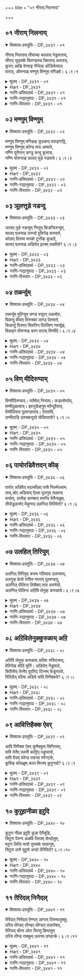 +++
title = "०९ नीराय् निलनाय्"

+++


## ०१ नीराय् निलनाय्

<details open><summary>विश्वास-प्रस्तुतिः - DP_३४३१ - ०१</summary>

नीराय् निलऩाय् तीयाय्क् कालाय् नॆडुवाऩाय्,  
सीरार् सुडर्क्क ळिरण्डाय्च् चिवऩाय् अयऩाय्,  
कूरार् आऴि वॆण्सङ् गेन्दिक् कॊडियेऩ्पाल्  
वाराय्, ऒरुनाळ् मण्णुम् विण्णुम् मगिऴवे। ६।९।१
</details>

<details><summary>मूलम् - DP_३४३१ - ०१</summary>

नीराय् निलऩाय् तीयाय्क् कालाय् नॆडुवाऩाय्,  
सीरार् सुडर्क्क ळिरण्डाय्च् चिवऩाय् अयऩाय्,  
कूरार् आऴि वॆण्सङ् गेन्दिक् कॊडियेऩ्पाल्  
वाराय्, ऒरुनाळ् मण्णुम् विण्णुम् मगिऴवे। ६।९।१
</details>

<details><summary>Hart - DP_३४३१</summary>

O lord, you are the ocean, earth, fire, wind and the wide sky,  
the bright sun and the moon, Shiva and Nānmuhan:  
I have done bad karma:  
One day please come to me carrying your sharp discus  
and your white conch as the earth and sky exult in joy:
</details>

<details><summary>गरणि-प्रतिपदार्थः - DP_३४३१ - ०१</summary>

नीर् आय् = नीरु आगि, निलन् आय् = नॆलवागि, तीआय् = बॆङ्कियागि, काल् आय् = गाळियागि, नॆडु = विस्तारवाद \(उन्नतवाद\), वान् आय् = बानागि \(आकाशवागि\), शीर् आर् = श्रेष्ठतॆ तुम्बिरुव, शुडर् हळ् = ज्योतिगळु, इरण्डु आय् = ऎरडु आगि, शिवन् आय् = शिवनागि, अयन् आनाय् = अजनू \(ब्रह्मनू\), आगिद्दीयॆ \(आगिरुववने\), कूर् आऴि = हरितवाद चक्रायुधवन्नू, वॆण् शङ्गु = बिळिय शङ्खवन्नू, एन्दि = धरिसि, कॊडियेन् पाल् = कॆट्टवनाद \(पापियाद\) नन्न बळिगॆ, वाराय् = बारय्य, ऒरुनाळ् = ऒन्दु दिन, मण्णुम् विण्णुम् = भूलोकवू, मेलणलोकगळू, मुहिऴवे = आनन्दिसुवन्तॆ. 
</details>

<details><summary>गरणि-गद्यानुवादः - DP_३४३१ - ०१</summary>

भगवन्त, नीनु, नीरागि, नॆलवागि, बॆङ्कियागि, गाळियागि, विस्तारवाद \(उन्नतवाद\) बानागि, श्रेष्ठवाद ऎरडु ज्योतिगळागि, शिवनागि, ब्रह्मनू आगिरुत्ती. हरितवाद चक्रवन्नू बिळिय शङ्खवन्नू धरिसि, भूलोकवू मेलण लोकगळू आनन्दिसुवन्तॆ बारय्य. 
</details>

<details><summary>गरणि-विस्तारः - DP_३४३१ - ०१</summary>

हिन्दिन तिरुवाय् मॊऴिगळल्लि दौत्यद मूलक भगवन्तनन्नु ऒलिसिकॊळ्ळुव प्रयत्नगळु नडॆदवष्टॆ. नायकिगॆ \(आळ्वाररिगॆ\) अदु फलकारियल्ल ऎन्निसितो काणॆ. आळिनिन्द आत्मीयवाद कॆलसवागुवुदु बिट्टितॆ? सहजवे? आ मार्गवन्नु तॊरॆदु नेरवागिये भगवन्तनन्नु बेडि ऒलिसिकॊळ्ळुवुदु ऒळितु ऎन्निसिरबेकु. इल्लि नावु काणुवुदु अदन्ने. 

नायकि \(आळ्वाररु\) हेळुत्ताळॆ- भगवन्त, नीनु पञ्चभूतगळाद नीरु, नॆल, बॆङ्कि, गाळि, बानु आगि विश्वव्यापियागिद्दी. जगत्तन्नु बॆळगिसुव दिव्यतेजोरूपिगळाद सूर्यचन्द्ररू आगिद्दी. जगत्तिन सृष्टिलयगळन्नु नोडिकॊळ्ळलु अजनू हरनू आगिद्दी. इडिय ब्रह्माण्डवे आनन्दिसुवन्तॆ, शङ्कचक्रधारियाद महाविष्णुवागि ऒन्दु दिन तोरिकॊळ्ळबारदे? 

जगत्तिन ऎल्ला वस्तुगळु आगिरुवुदु पञ्चभूतगळिन्द. जगत्तन्नु बॆळगिसुवुदु सूर्यचन्द्ररु. जगत्तिन सृष्टिलयगळन्नु निर्वहिसुव कार्य अजनदु मत्तु हरनदु. सर्वेश्वरनागि, जगत्तन्नु रक्षिसुव स्वामिये शङ्खचक्रधारियाद श्रीमन्नारायणनु, आ ऒब्बने ऎल्लवू आगि बगॆबगॆय रूपगळन्नु तळॆदु मॆरॆयुत्तिद्दरू, अवनन्नु स्वस्वरूपदल्लिये नोडि आनन्दिसबेडवे? ई बयकॆ तीरुवुदादरू ऎन्दिगॆ? अवनु कृपॆमाडिदरॆ मात्र अल्लवे?
</details>

## ०२ मण्णुम् विण्णुम्

<details open><summary>विश्वास-प्रस्तुतिः - DP_३४३२ - ०२</summary>

मण्णुम् विण्णुम् मगिऴक् कुऱळाय् वलङ्गाट्टि,  
मण्णुम् विण्णुम् कॊण्ड माय अम्माऩे,  
नण्णि युऩैनाऩ् कण्डु कन्दु कूत्ताड,  
नण्णि यॊरुनाळ् ञालत् तूडे नडवाये। ६।९।२
</details>

<details><summary>मूलम् - DP_३४३२ - ०२</summary>

मण्णुम् विण्णुम् मगिऴक् कुऱळाय् वलङ्गाट्टि,  
मण्णुम् विण्णुम् कॊण्ड माय अम्माऩे,  
नण्णि युऩैनाऩ् कण्डु कन्दु कूत्ताड,  
नण्णि यॊरुनाळ् ञालत् तूडे नडवाये। ६।९।२
</details>

<details><summary>Hart - DP_३४३२</summary>

You, the magical one, my mother,  
took the form of a dwarf  
and measured the earth and sky at Mahābali’s sacrifice:  
Come to this earth one day  
and I will approach you, see you and dance happily:
</details>

<details><summary>गरणि-प्रतिपदार्थः - DP_३४३२ - ०२</summary>

मण्णुम् विण्णुम् = भूलोकवू, मेलणलोकगळू, महिऴ = आनन्दिसुवन्तॆ, कुऱळ् आय् = वामनब्रह्मचारि आगि, वलम् काट्टि = तन्न सामर्थ्यवन्नु तोरिसि, मण्णुम् = भूलोकवन्नू, विण्णुम् = मेलणलोकगळन्नू, कॊण्ड = स्वाधीनपडिसिकॊण्ड, मायम् अम्माने = अद्भुतकारियाद स्वामिये, नण्णि = आश्रयिसि, उनै = निन्नन्नु, नान् = नानु, कण्डु = कण्णु तुम्ब नोडि, उहन्दु = हर्षगॊण्डु \(उत्साहगॊण्डु\), कूत्ताड = कुणिदाडुवन्तॆ, नण्णि = नन्न समीपक्कॆ बन्दु ऒरुनाळ् = ऒन्दुदिन, ञालत्तु ऊडे = ई भूमिय मेलॆये \(नडुवॆये\), नडवाये = नडॆदाडबेकु \(नडॆदाडबारदे?\)
</details>

<details><summary>गरणि-गद्यानुवादः - DP_३४३२ - ०२</summary>

भूलोकवू मेलण लोकगळू आनन्दिसुवन्तॆ, वामनब्रह्मचारियागि, सामर्थ्यवन्नु तोरिसि, भूलोकवन्नू मेलणलोकगळन्नू स्वाधीनपडिसिकॊण्ड अद्भुतकारियाद स्वामिये, निन्नन्नु नानु आश्रयिसि, कण्णुतुम्ब नोडि, हर्षोत्साहगळन्नु तुम्बिकॊण्डु कुणिदाडुवन्तॆ, नीनु ऒन्दु दिन नन्न समीपक्कॆ बन्दु, ई भूमिय मेलॆये नडॆदाडबारदे? 
</details>

<details><summary>गरणि-विस्तारः - DP_३४३२ - ०२</summary>

हिन्दिन पाशुरदल्लि नायकियु \(आळ्वाररु\) भगवन्तनन्नुद्देशिसि “स्वामी, निन्न स्वस्वरूपदल्लियो बन्दु, ऒन्दु दिन बन्दु, ननगॆ मैदोरबारदे? ऎन्दळष्टॆ. अदे विषयवन्नु इल्लि मुन्दुवरिसलागुत्तदॆ. 

’नायकि’ \(आळ्वाररु\) हेळुत्ताळॆ. स्वामी, नीनु हिन्दॆ बलिचक्रवर्तियन्नु अनुग्रहिसुवुदक्कागि, अवन यागशालॆगॆ वामनवटुवागि बन्दॆ. भूलोकवू मेलण लोकगळू निन्न आश्चर्यकर सामर्थ्यवन्नु कण्डु आनन्दिसिदवु. बलियिन्द नीनु मूरडि नॆलवन्नु दानवागि पडॆदुकॊण्ड बळिक, आश्चर्याद्भुतवागि, त्रिविक्रमरूपियागि बॆळॆदु निन्तॆ. भूमियन्नू, मेलणलोकगळन्नू निन्न ऎरडे हॆज्जॆगळिगॆ सरिसममाडि, अवॆल्लवन्नू निन्न स्वाधीनपडिसिकॊण्डॆ. मूरनॆय तिरुवडियन्नु बलियतलॆय मेलॆ इरिसि, अवनन्नु अनुग्रहिसिदॆ. निन्नन्नु बिडदॆ आश्रयिसिरुव नन्न बळिगू ऒन्दु दिन कृपॆ माडिबरबारदे? निन्न दिव्यमङ्गळ मूर्तियन्नु कण्डु, हर्षोत्साहगळिन्द नानु कुणिदाडुवन्तॆ, ई नॆलद मेलॆये नीनु नडॆदाडाबारदे?
</details>

## ०३ ञूलत्तूडे नडन्दु

<details open><summary>विश्वास-प्रस्तुतिः - DP_३४३३ - ०३</summary>

ञालत् तूडे नडन्दुम् निऩ्ऱुम् किडन्दिरुन्दुम्,  
सालप् पलनाळ् उगन्दो ऱुयिर्गळ् काप्पाऩे,  
कोलत् तिरुमा मगळो टुऩ्ऩैक् कूडादे,  
सालप् पलनाळ् अडियेऩ् इऩ्ऩम् तळर्वेऩो? ६।९।३
</details>

<details><summary>मूलम् - DP_३४३३ - ०३</summary>

ञालत् तूडे नडन्दुम् निऩ्ऱुम् किडन्दिरुन्दुम्,  
सालप् पलनाळ् उगन्दो ऱुयिर्गळ् काप्पाऩे,  
कोलत् तिरुमा मगळो टुऩ्ऩैक् कूडादे,  
सालप् पलनाळ् अडियेऩ् इऩ्ऩम् तळर्वेऩो? ६।९।३
</details>

<details><summary>Hart - DP_३४३३</summary>

You come to this earth:  
walk, stand and sleep and protect the creatures of the world,  
staying here happily:  
I, your devotee, want to see you with the divine Lakshmi—  
I have grown tired waiting so long to see you:
</details>

<details><summary>गरणि-प्रतिपदार्थः - DP_३४३३ - ०३</summary>

ञूलत्तूडे = भूमिय मेलॆये, नडन्दुम् = ओडाडियू, निन्ऱुम् = निन्तू, किडन्दुम् = पवडिसियू, इरुन्दुम् = कुळितू, शाल पलनाळ् = बलुदीर्घकाल, उहम् तोऱुम् =युगयुगदल्लियू, उयिर् हळ् = प्राणिगळन्नु \(चेतनगळन्नु\), काप्पाने = रक्षिसुववने, कोलम् तिरुमामहळोडु = अनुपमसुन्दरियाद लक्ष्मीदेवियॊडनॆ, उन्नै = निन्नन्नु, कूडादे = कूडिकॊळ्ळदॆये \(कूगि करॆयदॆये\), शाल पलनाळ् = अनेक दिनगळ काल, अडियेन् = पादसेवकनाद नानु, इन्नम् = इन्नु मुन्दॆयू \(इन्नू हॆच्चुकाल\), तळर् वेनो = बाडिबत्ति सॊरगुवॆने? 
</details>

<details><summary>गरणि-गद्यानुवादः - DP_३४३३ - ०३</summary>

भूमिय मेलॆये ओडाडियू, निन्तू, कुळितू, पवडिसियू बलुदीर्घकाल, युगयुगदल्लियू चेतनगळन्नु रक्षिसुववने, अनुपमसुन्दरियाद लक्ष्मीदेवियॊडनॆ निन्नन्नु कूडिकॊळ्ळदॆये अनेकानेक दिनगळ काल पादसेवकनाद नानु बाडिबत्ति सॊरगुत्तिरुवॆने? 
</details>

<details><summary>गरणि-विस्तारः - DP_३४३३ - ०३</summary>

हिन्दिन पाशुरगळल्लि शङ्खचक्रधारियाद भगवन्तनन्नु कण्णार काणबेकॆम्ब कातरवन्नु आळ्वाररु तोरिसिदरष्टे. ईग अवरिगॆ श्रीदेवि सहितनाद भगवन्तनन्नु \(श्रीलक्ष्मीनारायणरन्नु\) कण्डु आश्रयिसबेकॆम्ब हम्बल. 

आळ्वाररु हेळुत्तारॆ- युगयुगदल्लियू नानारूपगळन्नु तळॆदु, सकल चराचरवस्तुगळन्नू रक्षिसुववने, श्रीदेविसहितनाद निन्नन्नु कूडिकॊळ्ळदॆ रक्षिसुववने, श्रीदेविसहितनाद निन्नन्नु कूडिकॊळ्ळदॆ बहुदीर्घकालवन्नुईगागले कळॆदिद्देनॆ. इन्नॆष्टु काल निन्नन्नगलि हीगॆये बाडिबळलुत्तिरलि?
</details>

## ०४ तळर्न्दुम्

<details open><summary>विश्वास-प्रस्तुतिः - DP_३४३४ - ०४</summary>

तळर्न्दुम् मुऱिन्दुम् सगड वसुरर् उडल्वेऱा,  
पिळन्दु वीयत् तिरुक्का लाण्ड पॆरुमाऩे,  
किळर्न्दु पिरमऩ् सिवऩिन् दिरऩ्विण् णवर्सूऴ,  
विळङ्ग वॊरुनाळ् काण वाराय् विण्मीदे। ६।९।४
</details>

<details><summary>मूलम् - DP_३४३४ - ०४</summary>

तळर्न्दुम् मुऱिन्दुम् सगड वसुरर् उडल्वेऱा,  
पिळन्दु वीयत् तिरुक्का लाण्ड पॆरुमाऩे,  
किळर्न्दु पिरमऩ् सिवऩिन् दिरऩ्विण् णवर्सूऴ,  
विळङ्ग वॊरुनाळ् काण वाराय् विण्मीदे। ६।९।४
</details>

<details><summary>Hart - DP_३४३४</summary>

When Sakatasuran came as a cart  
with your feet you, the highest god, kicked and killed him,  
breaking the cart into pieces  
so the whole world would know your power:  
Show yourself in the sky one day,  
surrounded by Nānmuhan, Shiva, Indra and all the gods,  
so the whole world can see you:
</details>

<details><summary>गरणि-प्रतिपदार्थः - DP_३४३४ - ०४</summary>

तळर्न्दुम् = बलहीनवागियू, मुऱिन्दुम् = मुरिदु पुडिपुडियागियू, शहडम् = शकटद \(बण्डिय\), अशुरर् उडल् = असुरन ऒडलु, वेऱु आ = बेरॆबेरॆयागुवन्तॆयू, पिळन्दु = सीळि\(ऎरडु भागवागि\), वीय = नाशवागुवन्तॆ, तिरुकाल् = पवित्रवाद कालन्नु, आण्ड = हॆम्मॆयिन्द बळसिद, पॆरुमाने = परमपुरुषने \(पुरुषोत्तमने\), किळर्न्दु = उत्सहगॊण्डु, पिरमन् = ब्रह्मनू, शिवन् = शिवनू, इन्दिरन् = इन्द्रनू, विण्णवर् = मेलणलोकगळवरू, शूऴ = सुत्तुवरियुवन्तॆ, विळङ्ग = शोभिसलु, ऒरुनाळ्= ऒन्दु दिन, काणवाराय् = कण्डु बारय्य, विण् मीदे = गगनदल्लिये \(आदरू\). 
</details>

<details><summary>गरणि-गद्यानुवादः - DP_३४३४ - ०४</summary>

बण्डियू \(शकटासुरनू\) असुरनू बेरॆबेरॆयागि इभ्भागवागि, बलहीनवागि, मुरिदु पुडिपुडियागि नाशवागुवन्तॆ पवित्रवाद कालन्नु हॆम्मॆयिन्द बळसिद पुरुषोत्तमने, ब्रह्मनू शिवनू इन्द्रनू मेलणलोकगळवरू हर्षोत्साहदिन्द सुत्तुवरिदिरुवन्तॆ शोभिसलु, ऒन्दु दिन, गगनदल्लिये आदरू कण्डुबारय्य \(कण्डु बरबारदे?\)
</details>

<details><summary>गरणि-विस्तारः - DP_३४३४ - ०४</summary>

इदुवरॆगॆ, आळ्वाररु तम्म ऎदुरल्लिये बन्दु मैदोरि तमगॆ आनन्दवन्नू तृप्तियन्नू उण्टुमाडबेकॆन्दु प्रार्थिसिदरष्टॆ. ईग, स्वामियु ब्रह्मरुद्रादि देवतॆगळिन्द सेवितनागि, गगनदल्लिये मैदोरि तमगॆ आनन्दवन्नुण्टुमाडबेकॆन्दु प्रार्थिसुत्तारॆ. 

“तळर्न्दुम्............................पॆरुमाने” – पाशुरद मॊदल ऎरडु पादगळल्लि हेळिरुवुदु भगवन्तन श्रीकृष्णावतारद ऒन्दु महिमॆ. कडुशत्रुवाद कंसासुरनिन्द, दूरवागि, नन्दगोकुलदल्लि श्रीकृष्णनु बॆळॆयुत्तिरुवाग, कंसनु मॊट्टमॊदलु अल्लिगॆ कळुहिसिद्दु पूतनि ऎम्ब राक्षसियन्नु. अवळु तायि यशोदॆय वेषवन्नळवडिसिकॊण्डु बन्दु, ऒण्टियागि मलगिद्द ऎळॆय मगुवाद श्रीकृष्णनन्नु ऎत्तिकॊण्डु, तन्न विषद मॊलॆहालन्नूडिसिदळु. कृष्णनु अदन्नु बहळ अक्करॆयिन्द कूडियुत्ता, अदरॊडनॆ अवळ प्राणवन्नू हीरिकॊन्दु हाकिदनु. पूतनिय हिन्दॆये बन्दवनु शकटासुर. बण्डिय रूपवन्नु तळॆदु, ऒण्टियागि मलगिरुव मगुविन मेलॆ नुग्गि हरिदु अदन्नु कॊल्लबेकॆन्दु शकटासुरन हवणिकॆ. समयवन्नु हॊञ्चि, शकटनु श्रीकृष्णन मेलॆ नुग्गि बन्दनु. आग, ऎळॆय मगु सहजवागि कालुगळन्नाडिसुत्ता इरुवन्तॆये, कृष्णनू तन्न पुट्टकालिनिन्द मेलॆ नुग्गि बन्द शकटनन्नु ऒदॆदनु. अदर एटिगे, बण्डियू असुरनू बेर्पट्टरु; बलगुन्दिदरु. बण्डि मुरिदु चूरायितु. असुरनु अल्लिये बिद्दु सत्तनु. भगवन्तन तिरुवडिय सामर्थ्य अन्थाद्दु\!

आळ्वाररु हेळुत्तारॆ- स्वामीपुरुषोत्तमने, नीनु ऎळॆयमगुवागिरुवागले बण्डिय रूपदल्लि बन्द शकटासुरनन्नु निन्न पुट्टकालिन ऒदॆतदिन्दले ध्वंसमाडिदॆ. निन्न दिव्यमङ्गळ रूपवन्नु ब्रह्म, रुद्र, इन्द्र, देवतॆगळु – ऎल्लरू सुत्तुवरिदु पूजिसुवन्तॆ, गगनदल्लियादरू ऒन्दु दिन मैदोरि, आनन्दवन्नुण्टुमाडबारदे?
</details>

## ०५ विण् मीदिरुप्पाय्

<details open><summary>विश्वास-प्रस्तुतिः - DP_३४३५ - ०५</summary>

विण्मीदिरुप्पाय्। मलैमेल् निऱ्पाय्। कडल्सेर्प्पाय्,  
मण्मीदुऴल्वाय्। इवऱ्ऱुळॆङ्गुम् मऱैन्दुऱैवाय्,  
ऎण्मीदियऩ्ऱ पुऱवण्डत्ताय्। ऎऩतावि,  
उण्मीदाडि उरुक्काट्टादे यॊळिप्पायो? ६।९।५
</details>

<details><summary>मूलम् - DP_३४३५ - ०५</summary>

विण्मीदिरुप्पाय्। मलैमेल् निऱ्पाय्। कडल्सेर्प्पाय्,  
मण्मीदुऴल्वाय्। इवऱ्ऱुळॆङ्गुम् मऱैन्दुऱैवाय्,  
ऎण्मीदियऩ्ऱ पुऱवण्डत्ताय्। ऎऩतावि,  
उण्मीदाडि उरुक्काट्टादे यॊळिप्पायो? ६।९।५
</details>

<details><summary>Hart - DP_३४३५</summary>

You who took the form of a dwarf,  
confuse us by being weariness and wakefulness,  
fire and cold, wonders and victories, karma and its results:  
Why do you give us all this confusion?  
Give me the knowledge of knowing you:
</details>

<details><summary>गरणि-प्रतिपदार्थः - DP_३४३५ - ०५</summary>

विण् मीदु इरुप्पाय् = परमपददल्लि ऒडॆतन माडुववने \(नॆलसिरुववने\), मलैमेल् निऱ् पाय् = बॆट्टद मेलॆ निन्तिरुववने \(इरुववने\), कडल् शेर् प्पाय् = पाल्गडलल्लि पवडिसिरुववने, मण् मीदु उऴल् वाय् = भूमिय मेलॆ सञ्चरिसुववने, इवट्रुळ् = इवुगळल्लि, ऎङ्गुम् = ऎल्लॆल्लियू \(ऎल्ल वस्तुगळल्लू\), मऱैन्दु उऱैवाय् = कण्मरॆयागि वासिसुवने, ऎण् मीदु = ऎणिकॆगॆ मीरि, इयन्ऱ = हॊगळबहुदाद, पुऱम् = कडॆयल्लि, अण्डत्ताय् = ब्रह्माण्डदल्लिरुववने, ऎनदु आवियुळ् = नन्न अन्तरङ्गदल्लि \(प्राणगळल्लि, आत्मनल्लि\), मीदाडि = बहळवागि नडॆदाडि, उरु काट्टादे =निन्न निजस्वरूपवन्नु तोरिसदॆये, ऒळिप्पायो = मुगिसुवॆयो? 
</details>

<details><summary>गरणि-गद्यानुवादः - DP_३४३५ - ०५</summary>

परमपददल्लि नॆलसिरुववने, बॆट्टद मेलॆ निन्तिरुववने, पाल्गडलल्लि पवडिसिरुववने, भूमिय मेलॆ सञ्चरिसुववने, इवुगळल्लि ऎल्लॆल्लियू ऎल्ला वस्तुगळल्लियू कण्मरॆयागि इरुववने, ऎणिकॆगॆ मीरि हॊगळबहुदाद कडॆयल्लि \(हॊरगॆ\) ब्रह्माण्डदल्लिरुववने, नन्न आत्मनल्लि बहळवागि नडॆदाडि, निन्न निज स्वरूपवन्नु तोरिसदॆये मुगिसुवॆयो? 
</details>

<details><summary>गरणि-विस्तारः - DP_३४३५ - ०५</summary>

“विण् मीदिरुप्पाय्” – इदु भगवन्तन ’परत्व’ – परस्वरूप, ब्रह्मदेवतॆगळिगू सुलभवागि ऎटुकद रूप. 

“मलै मेल् निऱ् पाय्” – इदु भगवन्तन ’अर्चा’स्वरूप. भूलोकवासिगळ उद्धारक्कागिये, नानापवित्र क्षेत्रगळल्लि भगवन्तनु दिव्यमङ्गळ विग्रहवागि, नॆलसिरुव रूप. 

“कडल् शेर् प्पाय्” – पाल्गडलल्लि भगवन्तनु शेषशयननागि, लक्ष्मीसमेतनागिरुव, विभवावतार. ब्रह्मादि देवतॆगळु अल्लिगॆ बन्दु, भगवन्तनल्लि तम्म कष्टसुखगळन्नू अरिकॆ माडिकॊळ्ळुव हागॆ, नॆलसिरुवुदु. 

’मण् मीदु उऴल् वाय्” – भूमिय मेलॆ, \(नाना अवतारगळन्नु तळॆदु\) दुष्टनिग्रह, शिष्टरक्षण, धर्मसंरक्षण, कार्यगळिगागि युगयुगदल्लियू भगवन्तनु अवतरिसुव व्यूहावतार – लीलावतार. 

“इवट्रुळॆङ्गुम् मऱैन्दुऱैवाय्” – सृष्टिय सकलचराचरवस्तुगळ अन्तर्यामियागि भगवन्तनु इरुत्तानॆ. 

“इवट्रुळॆङ्गुम् मऱैन्दुऱैवाय्” – सृष्टिय सकल चराचरवस्तुगळ अन्तर्यामियागि भगवन्तनु इरुत्तानॆ. 

“ऎण् मीदियन्ऱपुऱवण्डत्ताय्” – अनेक कोटि ब्रह्माण्डगळ नायकनागिरुववनु भगवन्त. 

“ऎनदावि उण् मीदाडि” – नन्न \(ऎल्लर\) अन्तरङ्गदल्लि ऒडॆतन माडुव ’अन्तर्यामि’ भगवन्त.

“ऎनदावि उण् मीदाडि” – नन्न \(ऎल्लर\) अन्तरङ्गदल्लि ऒडॆतन माडुव ’अन्तर्यामि’ भगवन्त. 

आळ्वाररु हेळुत्तारॆ- भगवन्त, नीनु पर, व्यूह, विभव, अन्तर्यामि मत्तुअर्चास्वरूपियागिद्दी. नन्न अन्तरङ्गदल्लि नीनिद्दु नन्नन्नु निर्वहिसुत्तिद्दरू, निन्न निजस्वरूपवन्नु तोरिसदॆये \(नन्नन्नु\) मुगिसुवॆयो?
</details>

## ०६ पायोरडिवैत्तदन् कीऴ्

<details open><summary>विश्वास-प्रस्तुतिः - DP_३४३६ - ०६</summary>

पायोर् अडिवैत् तदऩ्कीऴ्प् परवै निलमॆल्लाम्  
ताय्,ओर् अडियाय् ऎल्ला वुलगुम् तडवन्द  
मायोऩ्, उऩ्ऩैक् काण्बाऩ् वरुन्दि यॆऩैनाळुम्,  
तीयोडुडऩ्सेर् मॆऴुगाय् उलगिल् तिरिवेऩो? ६।९।६
</details>

<details><summary>मूलम् - DP_३४३६ - ०६</summary>

पायोर् अडिवैत् तदऩ्कीऴ्प् परवै निलमॆल्लाम्  
ताय्,ओर् अडियाय् ऎल्ला वुलगुम् तडवन्द  
मायोऩ्, उऩ्ऩैक् काण्बाऩ् वरुन्दि यॆऩैनाळुम्,  
तीयोडुडऩ्सेर् मॆऴुगाय् उलगिल् तिरिवेऩो? ६।९।६
</details>

<details><summary>Hart - DP_३४३६</summary>

Putting one foot on this earth  
and taking over all the land,  
you are the Māyon who took the whole earth at Mahābali’s sacrifice:  
I melt like wax in fire,  
suffering to see you and wandering in the world:
</details>

<details><summary>गरणि-प्रतिपदार्थः - DP_३४३६ - ०६</summary>

पाय् = विस्तरिसि, ओर् अडि वैत्तु = ऒन्दु हॆज्जॆयन्निट्टु, अदन् कीऴ् = अदर कॆळगडॆ, परवै = कडलिनिन्द सुत्तुवरिदिरुव, निलम् ऎल्लाम् = ऎल्ला भूमियन्नू, ताय् = अडगिसिट्टु अळॆदुकॊण्डु, ओर् अडियाल् = मत्तॊन्दॆ हॆज्जॆयिन्द, ऎल्ला उलहुम् = ऎल्ला लोकगळन्नू, तडवन्द् = आक्रमिसिकॊण्ड, मायोने = अद्भुतकारिये, उन्नै = आक्रमिसिकॊण्ड, मायोने = अद्भुतकारिये, उन्नै = निन्नन्नु, काण्बान् = काणबेकॆन्दु, वरुन्दि = प्रयासपट्टु, ऎनैनाळुम् = ऎष्टु दिनगळु, तीयोडु उडन् = बॆङ्कियल्लि, शेर् = सेरिकॊण्ड, मॆऴुहुआय् = मॆणसागि, तिरिवेनो = अलॆदाडुत्तिरुवुदेयो नानु? 
</details>

<details><summary>गरणि-गद्यानुवादः - DP_३४३६ - ०६</summary>

ऒन्दु हॆज्जॆयन्नु विस्तरिसिट्टु, अदर कॆळगडॆ कडलिनिन्द सुत्तुवरिदिरुव भूमियन्नॆल्ला अडगिसिट्टु अळॆदुकॊण्डु, मत्तॊन्दु हॆज्जॆयिन्द ऎल्ला लोकगळन्नू आक्रमिसिकॊण्ड अद्भुतकारिये, निन्नन्नु नोडबेकॆन्दु बॆङ्कियल्लिबिद्द मॆणसिन हागॆ प्रयासपडुत्ता इन्नॆष्टु काल अलॆदाडुत्तिरुवुदेयो नानु? 
</details>

<details><summary>गरणि-विस्तारः - DP_३४३६ - ०६</summary>

ई पाशुरदल्लि भगवन्तन त्रिविक्रमावतारद अद्भुत सामर्थ्यवन्नु हेळलागुत्तदॆ. 

“तीयोडुडन्.............................मॆऴुहाय्” – इदॊन्दु सुन्दरलोकोक्ति. अनुभवामृत. मॆणसु शाखक्कॆ तगुलिदरॆ, अदु चटपटगुट्टुत्ता, शाखदिन्द हारुत्ता, मत्तॆ अदे शाखक्कॆ बीळुत्त, हलवारु सल हाराडि, कडॆगॆ सुट्टु करकागि बीळुत्तदॆ. भगवन्तनन्नु काणबेकॆम्ब आशॆयिन्द अलॆदाडुत्तिरुव आळ्वारर स्थिति हागॆये आगिदॆ. 

इल्लि कण्डुबरुव रूपकवन्नु बिडिसि हेळुवुदादरॆ – मॆणसन्नु आळ्वाररु होलुत्तारॆ. बॆङ्कि भगवन्तनन्नु होलुवुदु. बॆङ्कियॊडनॆ सेरिरबेकॆम्ब मॆणसिन पाडे, भगवन्तनन्नु काणबेकॆन्दु प्रयासपडुत्तिरुव आळ्वारर पाडु. अवर अलॆदाटदिन्द फलवुण्टो, अदु बरिय अलॆदाटावेयो भगवन्तने बल्ल. 

आळ्वाररु हेळुत्तारॆ- भगवन्त, नीनु त्रिविक्रमनागि बॆळॆदु नडॆसिद अद्भुतवादरो – निन्न ऒन्दु हॆज्जॆयन्नु विस्तरिसि, इडिय भूमण्डलवन्ने आवरिसिकॊण्डॆ. मत्तॊन्दु हॆज्जॆयन्नु प्रसरिसि, मेलण ऎल्ला लोकगळन्नू आक्रमिसिकॊण्डॆ. हीगॆ अद्भुत समर्थनाद निन्नन्नु काणबेकॆम्ब हम्बलदिन्द नानु ऎल्लॆल्लो अलॆदाडिदॆ. अदक्कॆ व्यर्थवाद प्रयासवेयो फल? इन्नॆष्टु काल हीगॆ अलॆदाडुत्तिरलि? नन्नन्नु कनिकरिसलारॆया?
</details>

## ०७ उलहिल् तिरियुम्

<details open><summary>विश्वास-प्रस्तुतिः - DP_३४३७ - ०७</summary>

उलगिल् तिरियुम् करुम गतियाय् उलगमाय्,  
उलगुक् केयो रुयिरु माऩाय् पुऱवण्डत्तु,  
अलगिल् पॊलिन्द तिसैबत् ताय अरुवेयो,  
अलगिल् पॊलिन्द अऱिवि लेऩुक् करुळाये। ६।९।७
</details>

<details><summary>मूलम् - DP_३४३७ - ०७</summary>

उलगिल् तिरियुम् करुम गतियाय् उलगमाय्,  
उलगुक् केयो रुयिरु माऩाय् पुऱवण्डत्तु,  
अलगिल् पॊलिन्द तिसैबत् ताय अरुवेयो,  
अलगिल् पॊलिन्द अऱिवि लेऩुक् करुळाये। ६।९।७
</details>

<details><summary>Hart - DP_३४३७</summary>

You are all the actions of the world,  
the refuge for all creatures of the world,  
and the world and the soul on this earth:  
You have no form but you shine in all the ten directions:  
Give me, an ignorant one, your grace, O shining lord:
</details>

<details><summary>गरणि-प्रतिपदार्थः - DP_३४३७ - ०७</summary>

उलहिल् = लोकदल्लि, तिरियुम् = व्यत्यासहॊन्दुत्तिरुव \(व्यापकवागि नडॆसुव\), करुम गति आय् = कर्मसाधनॆय \(क्रियॆय\) नडॆये \(मार्गवे\) आगिरुववने, उलहुम् आय् = इडिय विश्ववे आगिरुववने, उलहुक्के = जगत्तिगे, ओर् = साटियिल्लद उयिरुम् आनाय् = आत्मवे आगिरुववने, पुऱम् अण्डत्तु = ब्रह्माण्डदिन्द हॊरगडॆ इरुववने, अलहु इल् = ऎणिसलागदॆ, पॊलिन्द = बॆळगुव, तिशै पत्तु आय = हत्तुदिक्कुगळू आगिरुववने, अरुवेयोल = मुक्तात्मर स्वरूपियादवने, रूपरहितने, अलहु इल् पॊलिन्द = ऎणिकॆगॆ मीरि बॆळगुव, अऱिविलेनुक्कू = अज्ञानियाद ननगॆ, अरुळाये = कृपॆमाडलारॆया? \(कृपॆदोरु\). 
</details>

<details><summary>गरणि-गद्यानुवादः - DP_३४३७ - ०७</summary>

लोकदल्लि व्यत्यासहॊन्दुत्तिरुव \(व्यापकवागि नडॆसुव\) क्रियॆय \(कर्मसाधनॆय\) नडॆये \(मार्गवे\) आगिरुववने, इडिय विश्ववे आगिरुववने, विश्वक्कॆ साटियिल्लद ऒन्दु आत्मने आगिरुववने, ब्रह्माण्डदिन्द आचॆगॆ इरुववने मुक्तात्मरस्वरूपियागिरुववने, रूपरहितने, हत्तु दिक्कुगळू आगिरुववने, ऎणिकॆगॆ मीरि बॆळगुव अज्ञानियाद ननगॆ कृपॆदोरु. 
</details>

<details><summary>गरणि-विस्तारः - DP_३४३७ - ०७</summary>

“उलहिल्.......................किरुमगति आय्” – जगत्तिनल्लि नानु कर्मगळु ऎडॆबिडदन्तॆ नडॆयुत्तिरुत्तवॆयष्टॆ. अवुगळल्लि कॆलवु सहजवागि, सामान्यवागि नडॆयतक्कवु. हगलु, रात्रिगळु, बॆळगु, बैगुगळु, बॆळकु कत्तलॆगळु, नानाऋतुगळु, पर्वगळू मुन्तादवु प्रकृतिसम्बन्धवाद कर्मगळु. सृष्टियाद प्राणिगळ हुट्टु, सावुगळु, अवुगळ बॆळवणिगॆयल्लि बाल्यकौर्माय, यौवन, मुप्पु मुन्तादवू ऎल्लवू व्यत्यासहॊन्दुत्तिरुव बगॆबगॆय कर्मगळॆ. इवुगळल्लदॆ भगवद्विषयदल्लि व्यत्यासहॊन्दुत्तिरुव बगॆबगॆय कर्मगळॆ. इवुगळल्लदॆ भगवद्विषयदल्लि पडॆदुकॊळ्ळुव ज्ञान, तानु उद्धारगॊळ्ळलु माडुव कर्मसाधनॆ इवुगळू – ई ऎल्ल ज्ञान, तानु उद्धारगॊळ्ळलु माडुव कर्मसाधनॆ इवुगळू – ई ऎल्ल बगॆय कर्मगळू, साधनॆगळु भगवन्तने ऎन्नलागुत्तदॆ. अवुगळ नडॆयू सह भगवन्तनॆ. अवुगळ अन्तिमफलवू, फलवन्नु नीडुववनू भगवन्तने ऎन्नलागुत्तदॆ. ऎन्दरॆ, ऎल्ला बगॆय कर्मगळू भगवन्तने, अवुगळन्नु नडॆसुववनू, फलदायकनू भगवन्तने ऎन्दन्तॆ. 

“उलहम् आय्” – जगत्तिनल्लि कङ्गॊळिसुव ऎल्ला वैविध्यमयवाद सृष्टिय वस्तुगळॆल्लवू भगवन्तने. नानारूपगळ वस्तुगळागि शोभिसुववनू अवने. 

“उलहुक्के ओर्......................आनाय्” – जगत्तिनल्लि सृष्टियागिरुव वस्तुगळॆल्लवन्नू निर्वहिसतक्क आत्मस्वरूपि भगवन्त. 

“पुऱवण्डत्तु” – तानु सृष्टिसिद ब्रह्माण्डदिन्द आचॆगॆ, अवुगळिन्द बेरॆयागि, परमपददल्लि तानु ऒडॆतनमाडुववनु भगवन्त. 

“अलहिल्...................पत्ताय” – दशदिक्कुगळू आगि बॆळगुववने. 

“अरुवेयो” – मुक्तात्मर स्वरूपियागिरुववने रूपरहितने. 

“अलहिल्.............अऱिविलेनुक्कु अरुळाये” – अज्ञानिगळल्लि सुप्रसिद्धनागिरुव ननगॆ \(आळ्वाररिगॆ\), पूर्ण अज्ञानस्वरूपवागिये इरुव ननगॆ \(आळ्वाररिगॆ\) – ऎन्दन्तॆ. 

प्रपत्तियल्लि – भगवन्तनु परिपूर्ण ज्ञानस्वरूपि, चेतननु अष्टे मट्टद अज्ञानि; भगवन्तनु अवनिगॆ ’प्राप्यनु’, \(ऎन्दरॆ, अवनु सेरबेकादद्दु भगवन्तनन्नु\), “प्रापकनु” \(ऎन्दरॆ, तन्नन्नु सेरुवन्तॆ माडुववनु\) मत्तु ’उपाय’नु \(ऎन्दरॆ, तन्नन्नु सेरुवन्तॆ माडुववनु\), मत्तु ’उपाय’नु \(ऎन्दरॆ, तन्नन्नु सेरुवुदक्कॆ दारियागिरुववनु\). इवॆल्लवन्नू इल्लि सङ्ग्रहवागि हेळिरुवुदल्लदॆ, अज्ञानियाद तम्मन्नु कृपॆयिन्द उद्धरिसबेकॆन्नलागिदॆ.
</details>

## ०८ अऱिविलेनुक्कुरुळाय् अऱि

<details open><summary>विश्वास-प्रस्तुतिः - DP_३४३८ - ०८</summary>

अऱिवि लेऩुक् करुळाय् अऱिवा रुयिराऩाय्,  
वॆऱिगॊळ् सोदि मूर्त्ति। अडियेऩ् नॆडुमाले,  
किऱिसॆय् तॆऩ्ऩैप् पुऱतिट् टिऩ्ऩम् कॆडुप्पायो,  
पिऱिदॊऩ् ऱऱिया अडिये ऩावि तिगैक्कवे? ६।९।८
</details>

<details><summary>मूलम् - DP_३४३८ - ०८</summary>

अऱिवि लेऩुक् करुळाय् अऱिवा रुयिराऩाय्,  
वॆऱिगॊळ् सोदि मूर्त्ति। अडियेऩ् नॆडुमाले,  
किऱिसॆय् तॆऩ्ऩैप् पुऱतिट् टिऩ्ऩम् कॆडुप्पायो,  
पिऱिदॊऩ् ऱऱिया अडिये ऩावि तिगैक्कवे? ६।९।८
</details>

<details><summary>Hart - DP_३४३८</summary>

I am ignorant—give your grace to me, your slave:  
O shining Neḍumāl, my wise soul,  
are you playing with me, cheating me and spoiling me?  
You shock my heart with your games  
but I know nothing but loving you:
</details>

<details><summary>गरणि-प्रतिपदार्थः - DP_३४३८ - ०८</summary>

अऱिविलेनुक्कु = अज्ञानियादवनिगॆ, अरुळाय् = कृपॆदोरु, अऱिवार् = ज्ञानिगळ, उयिर् आनाय् = आत्मने आगिरुववने \(ज्ञानिगळन्नुनिन्न आत्मवागि उळ्ळवने\), वॆऱिकॊळ् = परिमळ तुम्बिद, शोदि मूर् त्ति = ज्योतिस्वरूपियादवने, अडियेन् = पादसेवकन, नॆडु = बहळ गाढवाद, माले =व्यामोहकारिये, कऱि शॆय्दु = चूरुचूरुमाडि \(नाना विधवागि हिंसिसि\), ऎन्नै =नन्नन्नु, पुऱत्तु इट्टु =दूरदल्लिरिसि \(हॊरगॆ हाकि\), इन्नम् = इन्नु मुन्दॆयू, कॆडुप्पायो = कॆडिसुवॆयो, पिऱदु = निनगिन्त दॊड्ड वस्तु, ऒन्ऱु = बेरॆ यावुदन्नू, अऱिया = अरियद, अडियेन् = पादसेवकन, आवि = प्राण \(मनस्सु\), तिहैक्कवे = सवॆदु होगुत्तिरलु. 
</details>

<details><summary>गरणि-गद्यानुवादः - DP_३४३८ - ०८</summary>

ज्ञानिगळ आत्मस्वरूपिये \(ज्ञानिगळन्नु आत्मवागि उळ्ळवने\), परिमळ तुम्बिद दिव्यज्योतिस्वरूपिये, पादसेवकन बलु गाढवाद व्यामोहकारिये, नन्नन्नु चूरुचूरुमादि \(चित्रहिंसॆ मादि\), निन्निन्द हॊरगॆ हाकि, इन्नॆष्टु दिन \(इन्नु मुन्दॆयू\) कॆडिसुवॆयो, निनगिन्तलू बेरॆ यावुदन्नू दॊड्डवस्तुवॆन्दु अरियद पादसेवकन मनस्सु सवॆदुहोगुत्तिरलु, अज्ञानियागिरुव ननगॆ कृपॆदोरु. 
</details>

<details><summary>गरणि-विस्तारः - DP_३४३८ - ०८</summary>

हिन्दिन पाशुरद विषय इल्लियू मुन्दुवरियुत्तिदॆ. 

आळ्वाररु हेळुत्तारॆ- ज्ञानिगळन्नु निन्न आत्मवागि उळ्ळवने, नन्न अपरिमित व्यामोहकारिये, परिमळ तुम्बिद दिव्यज्योतिस्वरूपिये, नन्नन्नु चित्रहिंसॆगॆ गुरिमाडि, निन्निन्द दूर मादि, इन्नु मुन्दॆयू कॆडिसुवॆया? निनगिन्तलू हिरिय वस्तु बेरॊन्दन्नु अरियद इन्न पादसेवकन मनस्सु सवॆदुहोगुत्तिदॆ. अज्ञानियागिरुव नन्नन्नु कृपॆमाडलारॆया?
</details>

## ०९ आवित्तिहैक्क ऐवर्

<details open><summary>विश्वास-प्रस्तुतिः - DP_३४३९ - ०९</summary>

आवि तिगैक्क ऐवर् कुमैक्कुम् सिऱ्ऱिऩ्पम्,  
पावि येऩैप् पलनी काट्टिप् पडुप्पायो,  
तावि वैयम् कॊण्ड तडन्दा मरैगट्के,  
कूविक् कॊळ्ळुम् काल मिऩ्ऩम् कुऱुगादो? ६।९।९
</details>

<details><summary>मूलम् - DP_३४३९ - ०९</summary>

आवि तिगैक्क ऐवर् कुमैक्कुम् सिऱ्ऱिऩ्पम्,  
पावि येऩैप् पलनी काट्टिप् पडुप्पायो,  
तावि वैयम् कॊण्ड तडन्दा मरैगट्के,  
कूविक् कॊळ्ळुम् काल मिऩ्ऩम् कुऱुगादो? ६।९।९
</details>

<details><summary>Hart - DP_३४३९</summary>

All my five senses hurt and shock my soul:  
Why do you play with me, a sinner, so much and make me suffer?  
You have measured the world  
with your beautiful lotus feet that grew into the sky:  
Won’t the time come soon when I can call you and join you?
</details>

<details><summary>गरणि-प्रतिपदार्थः - DP_३४३९ - ०९</summary>

आवि = मनस्सु, तिहैक्क = कलकि होगुवन्तॆ, ऐवर् = पञ्चेन्द्रियगळु, कुमैक्कूम् = पीडिसुवन्थ, शिट्रिन्बम् = अल्पसन्तोषगळु, पावियेनै = पापियाद ननगॆ, पल = हलवन्नु, नी = नीनु, काट्टि = तोरिसि, पडुप्पायो = इल्लिये बिद्दिरुवन्तॆ माडुवॆयो \(अधःपतन माडुवॆयो\), तावि = विस्तरिसि \(आक्रमिसिकॊण्डु\), वैयम् = भूलोकवन्नु, कॊण्ड = स्वाधीनपडिसिकॊण्ड, तड तामरै कट्के = विस्तारवाद तावरॆयन्थ तिरुवडिगळ बळिगे, कूविकॊळ्ळुम् = कूगि करॆदुकॊळ्ळुव, काअम् = कालवु \(समयवु\), इन्नम् = इन्नू, कुऱुहादो = सङ्कोचगॊळ्ळदो \(कडमॆयागदो, बेग ऒदगि बरदो?\) 
</details>

<details><summary>गरणि-गद्यानुवादः - DP_३४३९ - ०९</summary>

मनस्सु कलकि होगुवन्तॆ, पञ्चेन्द्रियगळु पीडिसुवन्थ अल्पसन्तोषगळु हलवन्नु पापियाद ननगॆ नीनु तोरिसि कॆळक्कॆ कॆडहुवॆयो? विस्तरिसि भूलोकवन्नॆल्ला आक्रमिसि, स्वाधीनपडिसिकॊण्ड विस्तारवाद तावरॆयन्थ तिरुवडिगळ बळिगे नन्नन्नु कूगि करॆदुकॊळ्ळुव काल इन्नू बेगलॆ ऒदगि बरदो? 
</details>

<details><summary>गरणि-विस्तारः - DP_३४३९ - ०९</summary>

आळ्वाररिगॆ इहजीवनदल्लि भरिसलारदष्टु बेसरवुण्टागिदॆ. तम्म मनदाशॆयल्लि अवरु भगवन्तनल्लि तोडिकॊळ्ळुत्तिद्दारॆ. 

मनस्सु, इन्द्रियगळु नीडुव विषय सुखवॆल्ला क्षणिकवादद्दु. अल्प सन्तोषवन्नु तरुत्तदॆ. अदरिन्द मनुष्यनिगॆ उद्धार्वॆम्बुदॆल्लि? अधःपतनवे गति. शाश्वतआद सुख, शान्ति, आनन्दगळन्नु नीडुवुदॆन्दरॆ, अवु भगवन्तन तिरुवडिगळ दृढवाद आश्रयवॊन्दे. 

आळ्वाररु हेळुत्तारॆ- सर्वेश्वरा, नन्न मनस्सु कलकि होगुवन्तॆ, पञ्चेन्द्रियगळु पीडिसुवन्तॆ, नन्न मुन्दॆ कॆलवु अल्पसन्तोषगळन्नु तोरिसि, अवुगळल्लि नानु सिक्किबीळुवन्तॆयू, तॊळलुत्ता अधःपतन हॊन्दुवन्तॆयू माडुवॆयो? इल्लवे, निन्न विस्तारवाद तिरुवडि तावरॆगळ बळिगॆ नन्नन्नु कूगि करॆदुकॊळ्ळूवॆयो? हागॆ माडलु इन्नॆष्टु काल कादिरबेकु? अदु बेगलॆ बन्दीते? 

मनुष्यनु आशिसबेकादद्दु इहजीवनद अल्पसन्तोषगळन्नल्ल. परमपदद शाश्वतानन्दवन्नु.
</details>

## १० कुऱुहानीळा इऱुदि

<details open><summary>विश्वास-प्रस्तुतिः - DP_३४४० - १०</summary>

कुऱुगा नीळा इऱुदि कूडा ऎऩैयूऴि,  
सिऱुगा पॆरुगा अळवि लिऩ्पम् सेर्न्दालुम्,  
मऱुगा लिऩ्ऱि मायो ऩुऩक्के याळागुम्,  
सिऱुगा लत्तै युऱुमो अन्दो तॆरियिले? ६।९।१०
</details>

<details><summary>मूलम् - DP_३४४० - १०</summary>

कुऱुगा नीळा इऱुदि कूडा ऎऩैयूऴि,  
सिऱुगा पॆरुगा अळवि लिऩ्पम् सेर्न्दालुम्,  
मऱुगा लिऩ्ऱि मायो ऩुऩक्के याळागुम्,  
सिऱुगा लत्तै युऱुमो अन्दो तॆरियिले? ६।९।१०
</details>

<details><summary>Hart - DP_३४४०</summary>

Pleasures in the world may shrink or grow,  
they may go away, the world may end and again arise,  
but O Māyon, even if I join you for a little time  
that is much better than all the happiness I can get in this world:  
I do not know when that time will come:
</details>

<details><summary>गरणि-प्रतिपदार्थः - DP_३४४० - १०</summary>

कुऱुहा = चिक्कदागियू \(सङ्कुचियू\) इल्लदॆ, नीळा = उद्दनागियू इल्लदॆ, इऱुदि कूड = मितियिल्लद, ऎनै ऊऴि = याव कालदल्लू, शिऱुहा = क्षयविल्लदॆ, पॆरुहा = वृद्धियिल्लदॆ, अळविल् = मितियिल्लद, इन्बम् =आनन्दवु, शेर्न्दालुम् = बन्दु सेरिदरू, मऱुहाल् इन्ऱि = मत्तॆ कालवॆम्बुदे इल्लदॆ \(अत्यल्पकाल\), मायोने = आश्चर्यकारिये, उनक्के = निनगेये, आळ् आहुम् = आळागुव, शिऱुहालत्तै = अत्यल्प कालवन्नु, उऱुमो = सरिहॊन्दुवुदो? अन्दो= अय्यो तॆरियिले = तिळिदु नोडिदरॆ. 
</details>

<details><summary>गरणि-गद्यानुवादः - DP_३४४० - १०</summary>

आश्चर्यकारिये, तिळिदुनोडिदरॆ, सङ्कोचविकासगळिल्लदॆ, याव कालदल्लू वृद्धिक्षयगळिल्लदॆ, इरुव, मितियिल्लद आनन्दवु बन्दु सेरिदरू, अत्यल्पकालवादरू निनगेये आळागुव कालवन्नु सरिहॊन्दुवुदो? अय्यो\! 
</details>

<details><summary>गरणि-विस्तारः - DP_३४४० - १०</summary>

हिन्दिन पाशुरदल्लि इहलोकद अल्पानन्दक्कू परलोक्द शाश्वतानन्दक्कू होलिकॆ माडिद्दायितु. ईग परलोकद आनन्ददल्लिये ऎरडु बगॆयन्नु कण्डु अवुगळन्नु परस्पर होलिसलागुत्तदॆ. इदु बलु स्वारस्यपूर्णवाद विषय. 

ऒन्दे समनाद आनन्ददल्लि याव बगॆय व्यत्यासवू इल्लदन्तॆ इरुवुदु ऒन्दुबगॆय आनन्द. परमपदवन्नु सेरिदवनिगॆ इदु तप्पदॆ लभ्यवागुत्तदॆ. ई बगॆय कळङ्कविल्लद आनन्ददल्लि याव सुखविदॆयो काणॆ. अत्यल्प कालवे आदरू भगवन्तन तिरुवडिगळ बळियल्लि सेवॆ माडुवुदरल्लि बरुवुदु मत्तॊन्दु बगॆय आनन्द. इदु क्षणिकवे आदरू इदरल्लिरुव स्वारस्य निरन्तरवाद आनन्दवन्नु अनुभविसुवुदरल्लि इल्ल ऎम्बुदु इल्लिय विषय. 

बाळिनल्लि यावुदरल्लि बहळ हॆच्चिन फलविदॆयो अदे निजवाद आनन्द. 

आळ्वाररु हेळुत्तारॆ- आश्चर्यकारियाद स्वामिये, ऒन्दु वेळॆ ननगॆ याव कालक्कू व्यत्यास कण्डु बरदन्थ आनन्दवु कूडि बन्दितॆन्दरॆ, अदन्नु अनुभविसुवुदरल्लि ऎष्टु हितविदॆ? इल्लवे, निन्न तिरुवडिगळ क्षणकालद सेवॆयल्लि दॊरॆयुव अत्यल्प आनन्ददल्ले हितविदॆयो? विवेकदिन्दैदन्नु योचिसि नोडिदरॆ, यावुदु हॆच्चु प्रयोजनकारि ऎम्बुदु तिळिदुबरुत्तदॆ. आ भाग्य ननगॆ इन्नू ऒदगि बरलिल्लवल्ल\!
</details>

## ११ तॆरिदल् निनैदल्

<details open><summary>विश्वास-प्रस्तुतिः - DP_३४४१ - ११</summary>

तॆरिदल् निऩैदल् ऎण्णल् आगात् तिरुमालुक्कु,  
उरिय तॊण्डर् तॊण्डर् तॊण्डऩ् सडगोबऩ्,  
तॆरियच् चॊऩ्ऩ ओरा यिरत्तु ळिप्पत्तुम्  
उरिय तॊण्ड राक्कुम् उलगम् उण्डाऱ्के। ६।९।११
</details>

<details><summary>मूलम् - DP_३४४१ - ११</summary>

तॆरिदल् निऩैदल् ऎण्णल् आगात् तिरुमालुक्कु,  
उरिय तॊण्डर् तॊण्डर् तॊण्डऩ् सडगोबऩ्,  
तॆरियच् चॊऩ्ऩ ओरा यिरत्तु ळिप्पत्तुम्  
उरिय तॊण्ड राक्कुम् उलगम् उण्डाऱ्के। ६।९।११
</details>

<details><summary>Hart - DP_३४४१</summary>

Saḍagopan, the devotee of the devotees  
of the devotees of dear Thirumāl  
who know and think only of him  
composed a thousand good poems:  
If devotees learn and recite these ten poems  
they will become his devotees:
</details>

<details><summary>गरणि-प्रतिपदार्थः - DP_३४४१ - ११</summary>

तॆरिदल् = शास्त्रज्ञानदिन्दलू, निनैदल् = मनदिन्दलू स्मरिसुवुदरिन्दलू, ऎण्णल् आहा = ऎणिसलु आगद, तिरुमालुक्कू= लक्ष्मीवल्लभनिगॆ \(श्रीमन्नारायणनिगॆ\), उरिय = अनन्यार्ह शेषभूतराद \(अनन्य भक्तराद\), तॊण्डर् तॊण्डर् तॊण्डर् = भक्तर भक्तर भक्तराद, शडहोपन् = शठगोपनु \(नम्माळ्वाररु\), तॆरियच्चॊन्न = अर्थवागुवन्तॆ हेळिद, ओर् आयिरत्तुळ् = ऒन्दु साविरदल्लि, इ-पत्तुम् = ई हत्तु पाशुरगळु, उरिय = अत्यन्त श्रेष्ठराद \(अनन्यार्हशेषभूतराद\), तॊण्डर् आक्कूम् = भक्तरन्नागिसुवुदु, उलहम् उण्डाऱ् के = लोकिगरागिरुववरन्ने \(लोकिगरागिरुववरिगेये\).
</details>

<details><summary>गरणि-गद्यानुवादः - DP_३४४१ - ११</summary>

शास्त्रज्ञानदिन्दलू मनस्सिनिन्दलू स्मरणॆयिन्दलू चिन्तिसलागद लक्ष्मीवल्लभनिगॆ अतिश्रेष्ठराद \(अनन्यार्ह शेषभूतराद\) भक्तर भक्तर भक्तनाद शठगोपनु \(नम्माळ्वाररु\) लोकिगरिगॆ तिळियुवन्तॆ हेळिद ऒन्दु साविरदल्लि ई हत्तु पाशुरगळु अत्यन्त श्रेष्ठराद भक्तरन्नागिसुवुदु. 
</details>

<details><summary>गरणि-विस्तारः - DP_३४४१ - ११</summary>

ई तिरुवाय् मॊऴिय कडॆय पाशुर इदु. इदर हत्तुपाशुरगळल्लि सर्वेश्वरनाद भगवन्तन गुणगान माडुत्ता, अवनिगागि कण्णीरु सुरिसुत्ता, हम्बलिसुत्ता, अवनन्नु काणबेकॆन्दू, अवन दिव्यतिरुवडिगळन्नु आश्रयिसबेकॆन्दू, आ तिरुवडिगळ सेवॆयल्लिये तॊडगिरबेकॆन्दू, भगवत्सेवॆयिन्द पडॆयुव आनन्द परमपदवासद आनन्दक्किन्तलू हिरिदॆन्दू बहळ स्पष्टवागि तिळियहेळलागिदॆ. 

श्रीमन्नारायणन अत्यन्त प्रिय भक्तर तलॆमारिनल्लि ऒब्ब भक्तनाद तिरुक्कूरुहूरिन शठगोपनु सर्वेश्वरनन्नु कुरितु रचिसि हाडिरुवुदु ऒन्दु साविर पाशुरगळल्लि. शास्त्रादिगळ ज्ञानदिन्दलू, मनस्सिन एकाग्रतॆयिन्दलू, चिन्तन मत्तु ध्यानगळिन्दलू कण्डुकॊळ्ळलु सुलभसाध्यनल्लद लक्ष्मीवल्लभनाद श्रीमन्नारायणनन्नु कुरितु हाडिरुव आ ऒन्दु साविरदल्लि ई हत्तु पाशुरगळन्नु चॆन्नागि अरितुकॊण्डु हागॆये नडॆयुववरु लोकिगरे आगिद्दरू सह अवरु भगवन्तन अति श्रेष्ठभक्तरे आगुत्तारॆ. हीगिदॆ ई तिरुवाय् मॊऴिय फलश्रुति.
</details>
